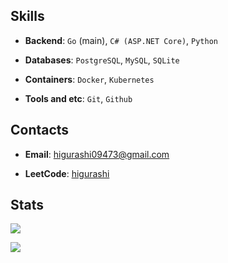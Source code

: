 ## Skills

- **Backend**: `Go` (main), `C# (ASP.NET Core)`, `Python`

- **Databases**: `PostgreSQL`, `MySQL`, `SQLite`

- **Containers**: `Docker`, `Kubernetes`

- **Tools and etc**: `Git`, `Github`


## Contacts

- **Email**: [higurashi09473@gmail.com](higurashi09473@gmail.com)

- **LeetCode**: [higurashi](https://leetcode.com/u/higurashi/)

## Stats
![](https://leetcard.jacoblin.cool/higurashi?ext=heatmap)
<p>
  <img src="https://github-readme-stats.vercel.app/api/top-langs/?username=higurashi09473&theme=github_dark&layout=compact&hide=jupyter%20notebook,matlab" />
</p>


